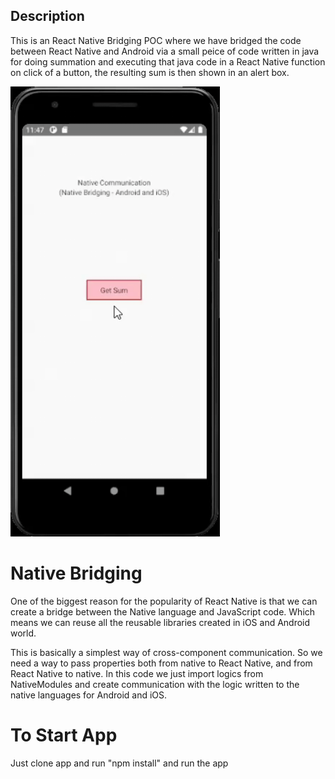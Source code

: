 ## Description
This is an React Native Bridging POC where we have bridged the code between React Native and Android via a small peice of code written in java for doing summation and executing that java code in a React Native function on click of a button, the resulting sum is then shown in an alert box. 

<img src='./reactBriging.gif' alt='video' height='720' />

# Native Bridging
One of the biggest reason for the popularity of React Native is that we can create a bridge between the Native language and JavaScript code. Which means we can reuse all the reusable libraries created in iOS and Android world.

This is basically a simplest way of cross-component communication. So we need a way to pass properties both from native to React Native, and from React Native to native.
In this code we just import logics from NativeModules and create communication with the logic written to the native languages for Android and iOS.

# To Start App

Just clone app and run "npm install" and run the app
